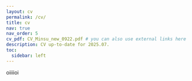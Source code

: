 ```yaml
---
layout: cv
permalink: /cv/
title: cv
nav: true
nav_order: 5
cv_pdf: CV_Minsu_new_0922.pdf # you can also use external links here
description: CV up-to-date for 2025.07. 
toc:
  sidebar: left
---
```

oiiiioi
